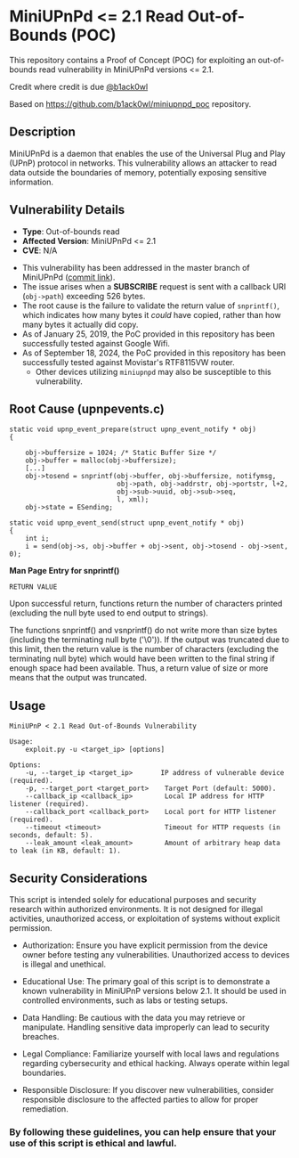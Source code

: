 # MiniUPnPd <= 2.1 Read Out-of-Bounds (POC)

This repository contains a Proof of Concept (POC) for exploiting an out-of-bounds read vulnerability in MiniUPnPd versions <= 2.1.

Credit where credit is due [@b1ack0wl](https://github.com/b1ack0wl)

Based on https://github.com/b1ack0wl/miniupnpd_poc repository.

## Description

MiniUPnPd is a daemon that enables the use of the Universal Plug and Play (UPnP) protocol in networks. This vulnerability allows an attacker to read data outside the boundaries of memory, potentially exposing sensitive information.

## Vulnerability Details

- **Type**: Out-of-bounds read
- **Affected Version**: MiniUPnPd <= 2.1
- **CVE**: N/A
* This vulnerability has been addressed in the master branch of MiniUPnPd ([commit link](https://github.com/miniupnp/miniupnp/commit/bec6ccec63cadc95655721bc0e1dd49dac759d94)).
* The issue arises when a **SUBSCRIBE** request is sent with a callback URI (`obj->path`) exceeding 526 bytes.
* The root cause is the failure to validate the return value of `snprintf()`, which indicates how many bytes it *could* have copied, rather than how many bytes it actually did copy.
* As of January 25, 2019, the PoC provided in this repository has been successfully tested against Google Wifi.
* As of September 18, 2024, the PoC provided in this repository has been successfully tested against Movistar's RTF8115VW router.
  * Other devices utilizing `miniupnpd` may also be susceptible to this vulnerability.

## Root Cause (upnpevents.c)
```
static void upnp_event_prepare(struct upnp_event_notify * obj)
{

	obj->buffersize = 1024; /* Static Buffer Size */
	obj->buffer = malloc(obj->buffersize);
	[...]
	obj->tosend = snprintf(obj->buffer, obj->buffersize, notifymsg,
	                       obj->path, obj->addrstr, obj->portstr, l+2,
	                       obj->sub->uuid, obj->sub->seq,
	                       l, xml);
	obj->state = ESending;

static void upnp_event_send(struct upnp_event_notify * obj)
{
	int i;
	i = send(obj->s, obj->buffer + obj->sent, obj->tosend - obj->sent, 0);
```

**Man Page Entry for snprintf()**
```
RETURN VALUE
```
Upon successful return, functions return the number of characters printed 
(excluding the null byte used to end output to strings).

The functions snprintf() and vsnprintf() do not write more than size bytes 
(including the terminating  null byte ('\0')).  If the output was truncated 
due to this limit, then the return value is the number of characters 
(excluding the terminating null byte) which would have been written to the 
final string if enough space had been available. Thus, a return value of size 
or more means that the output was truncated.

## Usage
```
MiniUPnP < 2.1 Read Out-of-Bounds Vulnerability

Usage:
    exploit.py -u <target_ip> [options]

Options:
    -u, --target_ip <target_ip>       IP address of vulnerable device (required).
    -p, --target_port <target_port>    Target Port (default: 5000).
    --callback_ip <callback_ip>        Local IP address for HTTP listener (required).
    --callback_port <callback_port>    Local port for HTTP listener (required).
    --timeout <timeout>                Timeout for HTTP requests (in seconds, default: 5).
    --leak_amount <leak_amount>        Amount of arbitrary heap data to leak (in KB, default: 1).
```

## Security Considerations

This script is intended solely for educational purposes and security research within authorized environments. It is not designed for illegal activities, unauthorized access, or exploitation of systems without explicit permission.

- Authorization: Ensure you have explicit permission from the device owner before testing any vulnerabilities. Unauthorized access to devices is illegal and unethical.

- Educational Use: The primary goal of this script is to demonstrate a known vulnerability in MiniUPnP versions below 2.1. It should be used in controlled environments, such as labs or testing setups.

- Data Handling: Be cautious with the data you may retrieve or manipulate. Handling sensitive data improperly can lead to security breaches.

- Legal Compliance: Familiarize yourself with local laws and regulations regarding cybersecurity and ethical hacking. Always operate within legal boundaries.

- Responsible Disclosure: If you discover new vulnerabilities, consider responsible disclosure to the affected parties to allow for proper remediation.

### By following these guidelines, you can help ensure that your use of this script is ethical and lawful.
